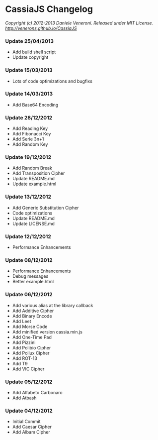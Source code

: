 # CassiaJS Changelog

_Copyright (c) 2012-2013 Daniele Veneroni. Released under MIT License._
_http://venerons.github.io/CassiaJS_

### Update 25/04/2013

* Add build shell script
* Update copyright

### Update 15/03/2013

* Lots of code optimizations and bugfixs

### Update 14/03/2013

* Add Base64 Encoding

### Update 28/12/2012

* Add Reading Key
* Add Fibonacci Key
* Add Serie 3n+1
* Add Random Key

### Update 19/12/2012

* Add Random Break
* Add Transposition Cipher
* Update README.md
* Update example.html

### Update 13/12/2012

* Add Generic Substitution Cipher
* Code optimizations
* Update README.md
* Update LICENSE.md

### Update 12/12/2012

* Performance Enhancements

### Update 08/12/2012

* Performance Enhancements
* Debug messages
* Better example.html

### Update 06/12/2012

* Add various alias at the library callback
* Add Additive Cipher
* Add Binary Encode
* Add Leet
* Add Morse Code
* Add minified version cassia.min.js
* Add One-Time Pad
* Add Pizzini
* Add Polibio Cipher
* Add Pollux Cipher
* Add ROT-13
* Add T9
* Add VIC Cipher

### Update 05/12/2012

* Add Alfabeto Carbonaro
* Add Atbash

### Update 04/12/2012

* Initial Commit
* Add Caesar Cipher
* Add Albam Cipher